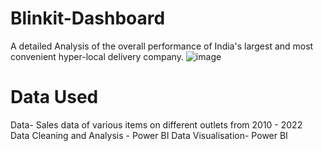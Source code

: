 # Blinkit-Dashboard
A detailed Analysis of the overall performance of India's largest and most convenient hyper-local delivery company.
![image](https://github.com/user-attachments/assets/5d8014fb-1c27-4531-9562-d546273eaed0)
# Data Used 
Data- Sales data of various items on different outlets from 2010 - 2022   
Data Cleaning and Analysis - Power BI
Data Visualisation- Power BI

